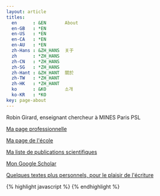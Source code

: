 ```yaml
---
layout: article
titles:
  en      : &EN       About
  en-GB   : *EN
  en-US   : *EN
  en-CA   : *EN
  en-AU   : *EN
  zh-Hans : &ZH_HANS  关于
  zh      : *ZH_HANS
  zh-CN   : *ZH_HANS
  zh-SG   : *ZH_HANS
  zh-Hant : &ZH_HANT  關於
  zh-TW   : *ZH_HANT
  zh-HK   : *ZH_HANT
  ko      : &KO       소개
  ko-KR   : *KO
key: page-about
---
```


Robin Girard, enseignant chercheur à MINES Paris PSL

[Ma page professionnelle](wwww.robingirard.eu)

[Ma page de l'école ](https://www.minesparis.psl.eu/Services/Annuaire/robin-girard)

[Ma liste de publications scientifiques](http://hal-ensmp.archives-ouvertes.fr/Public/afficheRequetePubli.php?auteur_exp=robin,girard&labos_exp=2185;214579&CB_ref_biblio=oui&langue=Francais&tri_exp=annee_publi&tri_exp2=typdoc&tri_exp3=date_publi&ordre_aff=TA&Fen=Aff&css=../css/VisuRubriqueEncadre.css)

[Mon Google Scholar](https://scholar.google.fr/citations?user=cEYGStIAAAAJ&hl=fr)

[Quelques textes plus personnels, pour le plaisir de l'écriture](https://robingirard.github.io/Approximations)


{% highlight javascript %}
{% endhighlight %}
